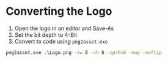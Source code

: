 # Converting the Logo

1. Open the logo in an editor and Save-As
2. Set the bit depth to 4-Bit
3. Convert to code using `png2asset.exe`

```cmd
png2asset.exe .\Logo.png -sw 8 -sh 8 -spr8x8 -map -noflip
```
